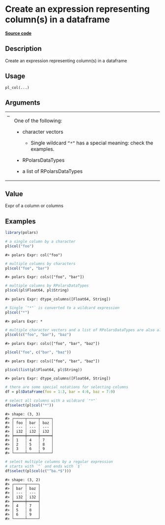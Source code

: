 

# Create an expression representing column(s) in a dataframe

[**Source code**](https://github.com/pola-rs/r-polars/tree/main/R/functions__lazy.R#L100)

## Description

Create an expression representing column(s) in a dataframe

## Usage

<pre><code class='language-R'>pl_col(...)
</code></pre>

## Arguments

<table>
<tr>
<td style="white-space: nowrap; font-family: monospace; vertical-align: top">
<code id="pl_col_:_...">…</code>
</td>
<td>

One of the following:

<ul>
<li>

character vectors

<ul>
<li>

Single wildcard <code>“\*“</code> has a special meaning: check the
examples.

</li>
</ul>
</li>
<li>

RPolarsDataTypes

</li>
<li>

a list of RPolarsDataTypes

</li>
</ul>
</td>
</tr>
</table>

## Value

Expr of a column or columns

## Examples

``` r
library(polars)

# a single column by a character
pl$col("foo")
```

    #> polars Expr: col("foo")

``` r
# multiple columns by characters
pl$col("foo", "bar")
```

    #> polars Expr: cols(["foo", "bar"])

``` r
# multiple columns by RPolarsDataTypes
pl$col(pl$Float64, pl$String)
```

    #> polars Expr: dtype_columns([Float64, String])

``` r
# Single `"*"` is converted to a wildcard expression
pl$col("*")
```

    #> polars Expr: *

``` r
# multiple character vectors and a list of RPolarsDataTypes are also allowed
pl$col(c("foo", "bar"), "baz")
```

    #> polars Expr: cols(["foo", "bar", "baz"])

``` r
pl$col("foo", c("bar", "baz"))
```

    #> polars Expr: cols(["foo", "bar", "baz"])

``` r
pl$col(list(pl$Float64, pl$String))
```

    #> polars Expr: dtype_columns([Float64, String])

``` r
# there are some special notations for selecting columns
df = pl$DataFrame(foo = 1:3, bar = 4:6, baz = 7:9)

# select all columns with a wildcard `"*"`
df$select(pl$col("*"))
```

    #> shape: (3, 3)
    #> ┌─────┬─────┬─────┐
    #> │ foo ┆ bar ┆ baz │
    #> │ --- ┆ --- ┆ --- │
    #> │ i32 ┆ i32 ┆ i32 │
    #> ╞═════╪═════╪═════╡
    #> │ 1   ┆ 4   ┆ 7   │
    #> │ 2   ┆ 5   ┆ 8   │
    #> │ 3   ┆ 6   ┆ 9   │
    #> └─────┴─────┴─────┘

``` r
# select multiple columns by a regular expression
# starts with `^` and ends with `$`
df$select(pl$col(c("^ba.*$")))
```

    #> shape: (3, 2)
    #> ┌─────┬─────┐
    #> │ bar ┆ baz │
    #> │ --- ┆ --- │
    #> │ i32 ┆ i32 │
    #> ╞═════╪═════╡
    #> │ 4   ┆ 7   │
    #> │ 5   ┆ 8   │
    #> │ 6   ┆ 9   │
    #> └─────┴─────┘
